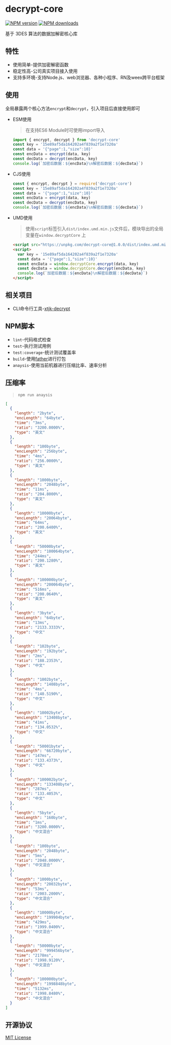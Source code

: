 # decrypt-core

[![NPM version][npm-image]][npm-url] [![NPM downloads](https://img.shields.io/npm/dm/decrypt-core)](https://www.npmjs.com/package/decrypt-core) 

[npm-image]: https://img.shields.io/npm/v/decrypt-core
[npm-url]: https://www.npmjs.com/package/decrypt-core

基于 3DES 算法的数据加解密核心库

## 特性

- 使用简单-提供加密解密函数
- 稳定性高-公司真实项目接入使用
- 支持多环境-支持Node.js、web浏览器、各种小程序、RN及weex跨平台框架

## 使用

全局暴露两个核心方法`encrypt`和`decrypt`，引入项目后直接使用即可

- ESM使用
  
  > 在支持ES6 Module时可使用import导入
  
  ```js
  import { encrypt, decrypt } from 'decrypt-core'
  const key = '15e89af5da164202a4f839a2f1e7320a'
  const data = '{"page":1,"size":10}'
  const encData = encrypt(data, key)
  const decData = decrypt(encData, key)
  console.log(`加密后数据：${encData}\n解密后数据：${decData}`)
  ```

- CJS使用
  
  ```js
  const { encrypt, decrypt } = require('decrypt-core')
  const key = '15e89af5da164202a4f839a2f1e7320a'
  const data = '{"page":1,"size":10}'
  const encData = encrypt(data, key)
  const decData = decrypt(encData, key)
  console.log(`加密后数据：${encData}\n解密后数据：${decData}`)
  ```

- UMD使用

  > 使用`script`标签引入`dist/index.umd.min.js`文件后，模块导出的全局变量在`window.decryptCore` 上

  ```html
  <script src="https://unpkg.com/decrypt-core@1.0.0/dist/index.umd.min.js"></script>
  <script>
    var key = '15e89af5da164202a4f839a2f1e7320a'
    const data = '{"page":1,"size":10}'
    const encData = window.decryptCore.encrypt(data, key)
    const decData = window.decryptCore.decrypt(encData, key)
    console.log(`加密后数据：${encData}\n解密后数据：${decData}`)
  </script>
  ```

## 相关项目

- CLI命令行工具-[xtjk-decrypt](https://github.com/JohnieXu/xtjk-decrypt)

## NPM脚本

- `lint`-代码格式检查
- `test`-执行测试用例
- `test:coverage`-统计测试覆盖率
- `build`-使用[father](https://github.com/umijs/father)进行打包
- `anaysis`-使用当前机器进行压缩比率、速率分析

## 压缩率

> `npm run anaysis`

```json
[
  {
    "length": "2byte",
    "encLength": "64byte",
    "time": "3ms",
    "ratio": "3200.0000%",
    "type": "英文"
  },
  {
    "length": "100byte",
    "encLength": "256byte",
    "time": "4ms",
    "ratio": "256.0000%",
    "type": "英文"
  },
  {
    "length": "1000byte",
    "encLength": "2048byte",
    "time": "11ms",
    "ratio": "204.8000%",
    "type": "英文"
  },
  {
    "length": "10000byte",
    "encLength": "20064byte",
    "time": "64ms",
    "ratio": "200.6400%",
    "type": "英文"
  },
  {
    "length": "50000byte",
    "encLength": "100064byte",
    "time": "244ms",
    "ratio": "200.1280%",
    "type": "英文"
  },
  {
    "length": "100000byte",
    "encLength": "200064byte",
    "time": "516ms",
    "ratio": "200.0640%",
    "type": "英文"
  },
  {
    "length": "3byte",
    "encLength": "64byte",
    "time": "13ms",
    "ratio": "2133.3333%",
    "type": "中文"
  },
  {
    "length": "102byte",
    "encLength": "192byte",
    "time": "2ms",
    "ratio": "188.2353%",
    "type": "中文"
  },
  {
    "length": "1002byte",
    "encLength": "1408byte",
    "time": "4ms",
    "ratio": "140.5190%",
    "type": "中文"
  },
  {
    "length": "10002byte",
    "encLength": "13408byte",
    "time": "41ms",
    "ratio": "134.0532%",
    "type": "中文"
  },
  {
    "length": "50001byte",
    "encLength": "66720byte",
    "time": "147ms",
    "ratio": "133.4373%",
    "type": "中文"
  },
  {
    "length": "100002byte",
    "encLength": "133408byte",
    "time": "287ms",
    "ratio": "133.4053%",
    "type": "中文"
  },
  {
    "length": "5byte",
    "encLength": "160byte",
    "time": "1ms",
    "ratio": "3200.0000%",
    "type": "中文混合"
  },
  {
    "length": "100byte",
    "encLength": "2048byte",
    "time": "5ms",
    "ratio": "2048.0000%",
    "type": "中文混合"
  },
  {
    "length": "1000byte",
    "encLength": "20032byte",
    "time": "53ms",
    "ratio": "2003.2000%",
    "type": "中文混合"
  },
  {
    "length": "10000byte",
    "encLength": "199904byte",
    "time": "429ms",
    "ratio": "1999.0400%",
    "type": "中文混合"
  },
  {
    "length": "50000byte",
    "encLength": "999456byte",
    "time": "2178ms",
    "ratio": "1998.9120%",
    "type": "中文混合"
  },
  {
    "length": "100000byte",
    "encLength": "1998848byte",
    "time": "5132ms",
    "ratio": "1998.8480%",
    "type": "中文混合"
  }
]
```

## 开源协议

[MIT License](./LICENSE)
